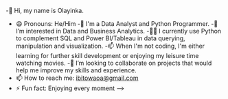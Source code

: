 -👋 Hi, my name is Olayinka.
- 😄 Pronouns: He/Him
-👋 I'm a Data Analyst and Python Programmer.
-👀 I’m interested in Data and Business Analytics.
-🔭🌱 I currently use Python to complement SQL and Power BI/Tableau in data querying, manipulation and visualization.
-📫 When I'm not coding, I'm either learning for further skill development or enjoying my leisure time watching movies.
-👯 I’m looking to collaborate on projects that would help me improve my skills and experience.
- 📫 How to reach me: ibitowaoa@gmail.com
- ⚡ Fun fact: Enjoying every moment
-->

